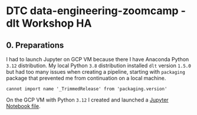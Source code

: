 # DTC data-engineering-zoomcamp - dlt Workshop HA

## 0. Preparations
I had to launch Jupyter on GCP VM because there I have Anaconda Python `3.12` distribution. My local Python `3.8` distribution installed `dlt` version `1.5.0` but had too many issues when creating a pipeline, starting with `packaging` package that prevented me from continuation on a local machine.

```
cannot import name '_TrimmedRelease' from 'packaging.version'
```

On the GCP VM with Python `3.12` I created and launched a [Jupyter Notebook file](../code/dlt_workshop/dlt_workshop_HA.ipynb).
